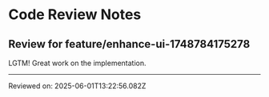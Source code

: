 # Code Review Notes

## Review for feature/enhance-ui-1748784175278

LGTM! Great work on the implementation.

---
Reviewed on: 2025-06-01T13:22:56.082Z